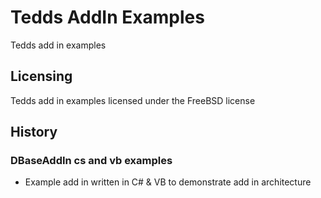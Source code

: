 # Tedds AddIn Examples
Tedds add in examples

## Licensing
Tedds add in examples licensed under the FreeBSD license

## History
### DBaseAddIn cs and vb examples
* Example add in written in C# & VB to demonstrate add in architecture